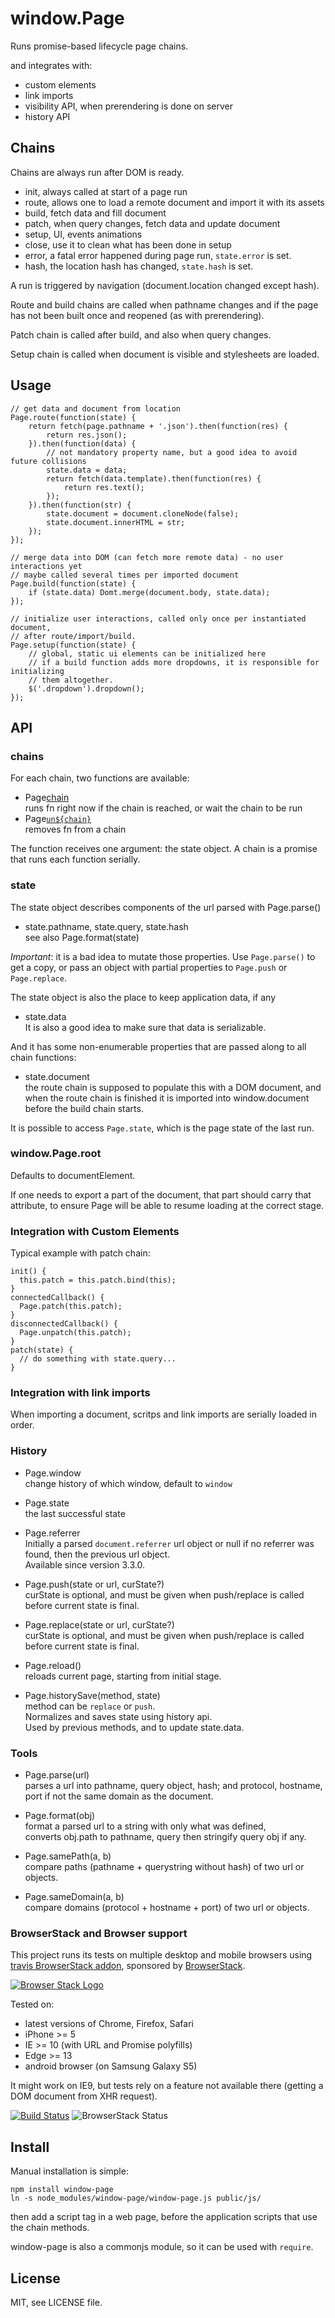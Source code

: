 window.Page
===========

Runs promise-based lifecycle page chains.

and integrates with:

- custom elements
- link imports
- visibility API, when prerendering is done on server
- history API


Chains
------

Chains are always run after DOM is ready.

- init, always called at start of a page run
- route, allows one to load a remote document and import it with its assets
- build, fetch data and fill document
- patch, when query changes, fetch data and update document
- setup, UI, events animations
- close, use it to clean what has been done in setup
- error, a fatal error happened during page run, `state.error` is set.
- hash, the location hash has changed, `state.hash` is set.

A run is triggered by navigation (document.location changed except hash).

Route and build chains are called when pathname changes and if the page has not
been built once and reopened (as with prerendering).

Patch chain is called after build, and also when query changes.

Setup chain is called when document is visible and stylesheets are loaded.


Usage
-----

```
// get data and document from location
Page.route(function(state) {
	return fetch(page.pathname + '.json').then(function(res) {
		return res.json();
	}).then(function(data) {
		// not mandatory property name, but a good idea to avoid future collisions
		state.data = data;
		return fetch(data.template).then(function(res) {
			return res.text();
		});
	}).then(function(str) {
		state.document = document.cloneNode(false);
		state.document.innerHTML = str;
	});
});

// merge data into DOM (can fetch more remote data) - no user interactions yet
// maybe called several times per imported document
Page.build(function(state) {
	if (state.data) Domt.merge(document.body, state.data);
});

// initialize user interactions, called only once per instantiated document,
// after route/import/build.
Page.setup(function(state) {
	// global, static ui elements can be initialized here
	// if a build function adds more dropdowns, it is responsible for initializing
	// them altogether.
	$('.dropdown').dropdown();
});

```


API
---

### chains

For each chain, two functions are available:

* Page[chain](fn)  
  runs fn right now if the chain is reached, or wait the chain to be run
* Page[`un${chain}`](fn)  
  removes fn from a chain

The function receives one argument: the state object.
A chain is a promise that runs each function serially.


### state

The state object describes components of the url parsed with Page.parse()

* state.pathname, state.query, state.hash  
  see also Page.format(state)

*Important*: it is a bad idea to mutate those properties. Use `Page.parse()` to
get a copy, or pass an object with partial properties to `Page.push` or `Page.replace`.

The state object is also the place to keep application data, if any

* state.data    
  It is also a good idea to make sure that data is serializable.

And it has some non-enumerable properties that are passed along to all chain
functions:

* state.document  
  the route chain is supposed to populate this with a DOM document, and when the
  route chain is finished it is imported into window.document before the build
  chain starts.

It is possible to access `Page.state`, which is the page state of the last run.


### window.Page.root

Defaults to documentElement.

If one needs to export a part of the document, that part should carry that
attribute, to ensure Page will be able to resume loading at the correct stage.


### Integration with Custom Elements

Typical example with patch chain:
```
init() {
  this.patch = this.patch.bind(this);
}
connectedCallback() {
  Page.patch(this.patch);
}
disconnectedCallback() {
  Page.unpatch(this.patch);
}
patch(state) {
  // do something with state.query...
}
```

### Integration with link imports

When importing a document, scritps and link imports are serially loaded in order.


### History

* Page.window  
  change history of which window, default to `window`

* Page.state  
  the last successful state

* Page.referrer  
  Initially a parsed `document.referrer` url object or null if no referrer was
  found, then the previous url object.  
  Available since version 3.3.0.

* Page.push(state or url, curState?)  
  curState is optional, and must be given when push/replace is called before
  current state is final.

* Page.replace(state or url, curState?)  
  curState is optional, and must be given when push/replace is called before
  current state is final.

* Page.reload()  
  reloads current page, starting from initial stage.

* Page.historySave(method, state)  
  method can be `replace` or `push`.  
  Normalizes and saves state using history api.  
  Used by previous methods, and to update state.data.


### Tools

* Page.parse(url)  
  parses a url into pathname, query object, hash; and protocol, hostname, port
  if not the same domain as the document.

* Page.format(obj)  
  format a parsed url to a string with only what was defined,  
  converts obj.path to pathname, query then stringify query obj if any.

* Page.samePath(a, b)  
  compare paths (pathname + querystring without hash) of two url or objects.

* Page.sameDomain(a, b)  
  compare domains (protocol + hostname + port) of two url or objects.


### BrowserStack and Browser support

This project runs its tests on multiple desktop and mobile browsers using [travis BrowserStack addon](https://docs.travis-ci.com/user/browserstack/), sponsored by [BrowserStack](browserstack.com).

[![Browser Stack Logo](https://cloud.githubusercontent.com/assets/131406/22254315/87f2c136-e254-11e6-9a25-587b2247cc30.png)](https://www.browserstack.com/)

Tested on:

- latest versions of Chrome, Firefox, Safari
- iPhone >= 5
- IE >= 10 (with URL and Promise polyfills)
- Edge >= 13
- android browser (on Samsung Galaxy S5)

It might work on IE9, but tests rely on a feature not available there
(getting a DOM document from XHR request).

[![Build Status](https://travis-ci.org/kapouer/window-page.svg?branch=master)](https://travis-ci.org/kapouer/window-page)
![BrowserStack Status](https://www.browserstack.com/automate/badge.svg?badge_key=MndLTXRsN2RKampOTGJEVmVVdmtONnhOTkxDV25KOXdGa0RnNTNWcTJUMD0tLU8xUWJJY0RqK2xpYzNQcUhxUEFIZGc9PQ==--6b7064ec4dca4fb4a26f955db807a43e32f2a2c3)


Install
-------

Manual installation is simple:
```
npm install window-page
ln -s node_modules/window-page/window-page.js public/js/
```
then add a script tag in a web page, before the application scripts that
use the chain methods.

window-page is also a commonjs module, so it can be used with `require`.


License
-------

MIT, see LICENSE file.

